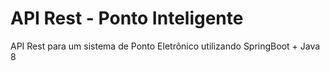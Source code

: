 # API Rest - Ponto Inteligente

API Rest para um sistema de Ponto Eletrônico utilizando SpringBoot + Java 8